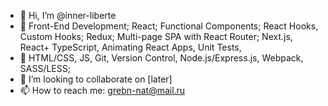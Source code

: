 - 👋 Hi, I’m @inner-liberte
- 👀 Front-End Development; React; Functional Components; React Hooks, Custom Hooks; Redux; Multi-page SPA with React Router; Next.js, React+ TypeScript, Animating React Apps, Unit Tests,
- 🌱 HTML/CSS, JS, Git, Version Control, Node.js/Express.js, Webpack, SASS/LESS;
- 💞️ I’m looking to collaborate on [later]
- 📫 How to reach me: grebn-nat@mail.ru

<!---
inner-liberte/inner-liberte is a ✨ special ✨ repository because its `README.md` (this file) appears on your GitHub profile.
You can click the Preview link to take a look at your changes.
--->
